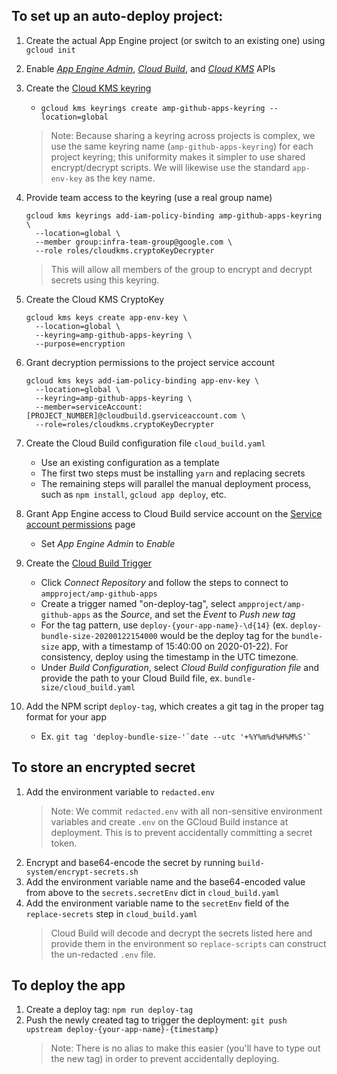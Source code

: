 ## To set up an auto-deploy project:

1. Create the actual App Engine project (or switch to an existing one) using `gcloud init`

2. Enable
    [_App Engine Admin_](https://pantheon.corp.google.com/apis/library/appengine.googleapis.com),
    [_Cloud Build_](https://console.developers.google.com/apis/library/cloudkms.googleapis.com),
    and
    [_Cloud KMS_](https://console.developers.google.com/apis/library/cloudbuild.googleapis.com)
    APIs

3. Create the [Cloud KMS keyring](https://cloud.google.com/cloud-build/docs/securing-builds/use-encrypted-secrets-credentials#example_build_request_using_an_encrypted_variable)
    - `gcloud kms keyrings create amp-github-apps-keyring --location=global`
    > Note: Because sharing a keyring across projects is complex, we use the same keyring name (`amp-github-apps-keyring`) for each project keyring; this uniformity makes it simpler to use shared encrypt/decrypt scripts. We will likewise use the standard `app-env-key` as the key name.

4. Provide team access to the keyring (use a real group name)
      ```
      gcloud kms keyrings add-iam-policy-binding amp-github-apps-keyring \
        --location=global \
        --member group:infra-team-group@google.com \
        --role roles/cloudkms.cryptoKeyDecrypter
      ```
      > This will allow all members of the group to encrypt and decrypt secrets using this keyring.

5. Create the Cloud KMS CryptoKey
      ```
      gcloud kms keys create app-env-key \
        --location=global \
        --keyring=amp-github-apps-keyring \
        --purpose=encryption
      ```

6. Grant decryption permissions to the project service account
    ```
    gcloud kms keys add-iam-policy-binding app-env-key \
      --location=global \
      --keyring=amp-github-apps-keyring \
      --member=serviceAccount:[PROJECT_NUMBER]@cloudbuild.gserviceaccount.com \
      --role=roles/cloudkms.cryptoKeyDecrypter
    ```

7. Create the Cloud Build configuration file `cloud_build.yaml`
    - Use an existing configuration as a template
    - The first two steps must be installing `yarn` and replacing secrets
    - The remaining steps will parallel the manual deployment process, such as `npm install`, `gcloud app deploy`, etc.

8. Grant App Engine access to Cloud Build service account on the [Service account permissions](https://console.cloud.google.com/cloud-build/settings) page
    - Set _App Engine Admin_ to _Enable_

9. Create the [Cloud Build Trigger](https://pantheon.corp.google.com/cloud-build/triggers)
    - Click _Connect Repository_ and follow the steps to connect to `ampproject/amp-github-apps`
    - Create a trigger named "on-deploy-tag", select `ampproject/amp-github-apps` as the _Source_, and set the _Event_ to _Push new tag_
    - For the tag pattern, use `deploy-{your-app-name}-\d{14}` (ex. `deploy-bundle-size-20200122154000` would be the deploy tag for the `bundle-size` app, with a timestamp of 15:40:00 on 2020-01-22). For consistency, deploy using the timestamp in the UTC timezone.
    - Under _Build Configuration_, select _Cloud Build configuration file_ and provide the path to your Cloud Build file, ex. `bundle-size/cloud_build.yaml`
10. Add the NPM script `deploy-tag`, which creates a git tag in the proper tag format for your app
    - Ex. ``git tag 'deploy-bundle-size-'`date --utc '+%Y%m%d%H%M%S'` ``

## To store an encrypted secret

1. Add the environment variable to `redacted.env`
    > Note: We commit `redacted.env` with all non-sensitive environment variables and create `.env` on the GCloud Build instance at deployment. This is to prevent accidentally committing a secret token.
2. Encrypt and base64-encode the secret by running `build-system/encrypt-secrets.sh`
3. Add the environment variable name and the base64-encoded value from above to the `secrets.secretEnv` dict in `cloud_build.yaml`
4. Add the environment variable name to the `secretEnv` field of the `replace-secrets` step in `cloud_build.yaml`
    > Cloud Build will decode and decrypt the secrets listed here and provide them in the environment so `replace-scripts` can construct the un-redacted `.env` file.

## To deploy the app

1. Create a deploy tag: `npm run deploy-tag`
2. Push the newly created tag to trigger the deployment:
    `git push upstream deploy-{your-app-name}-{timestamp}`
    > Note: There is no alias to make this easier (you'll have to type out the new tag) in order to prevent accidentally deploying.
